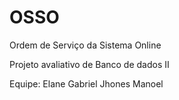 # OSSO
 Ordem de Serviço da Sistema Online
 
 Projeto avaliativo de Banco de dados II
 
 Equipe:
 Elane
 Gabriel
 Jhones
 Manoel
